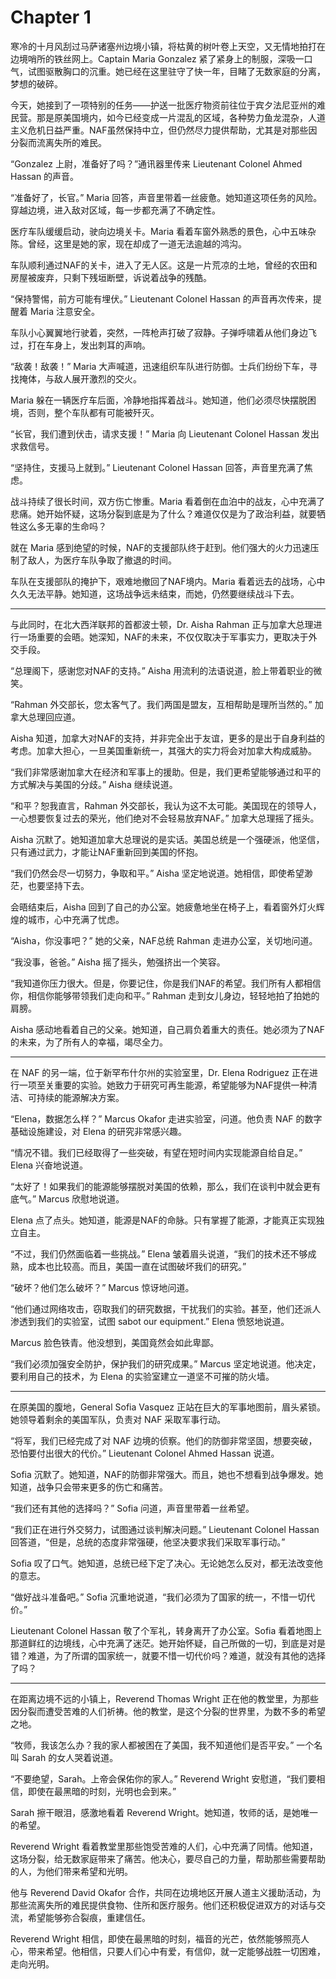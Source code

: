 # Chapter 1

寒冷的十月风刮过马萨诸塞州边境小镇，将枯黄的树叶卷上天空，又无情地拍打在边境哨所的铁丝网上。Captain Maria Gonzalez 紧了紧身上的制服，深吸一口气，试图驱散胸口的沉重。她已经在这里驻守了快一年，目睹了无数家庭的分离，梦想的破碎。

今天，她接到了一项特别的任务——护送一批医疗物资前往位于宾夕法尼亚州的难民营。那是原美国境内，如今已经变成一片混乱的区域，各种势力鱼龙混杂，人道主义危机日益严重。NAF虽然保持中立，但仍然尽力提供帮助，尤其是对那些因分裂而流离失所的难民。

“Gonzalez 上尉，准备好了吗？”通讯器里传来 Lieutenant Colonel Ahmed Hassan 的声音。

“准备好了，长官。” Maria 回答，声音里带着一丝疲惫。她知道这项任务的风险。穿越边境，进入敌对区域，每一步都充满了不确定性。

医疗车队缓缓启动，驶向边境关卡。Maria 看着车窗外熟悉的景色，心中五味杂陈。曾经，这里是她的家，现在却成了一道无法逾越的鸿沟。

车队顺利通过NAF的关卡，进入了无人区。这是一片荒凉的土地，曾经的农田和房屋被废弃，只剩下残垣断壁，诉说着战争的残酷。

“保持警惕，前方可能有埋伏。” Lieutenant Colonel Hassan 的声音再次传来，提醒着 Maria 注意安全。

车队小心翼翼地行驶着，突然，一阵枪声打破了寂静。子弹呼啸着从他们身边飞过，打在车身上，发出刺耳的声响。

“敌袭！敌袭！” Maria 大声喊道，迅速组织车队进行防御。士兵们纷纷下车，寻找掩体，与敌人展开激烈的交火。

Maria 躲在一辆医疗车后面，冷静地指挥着战斗。她知道，他们必须尽快摆脱困境，否则，整个车队都有可能被歼灭。

“长官，我们遭到伏击，请求支援！” Maria 向 Lieutenant Colonel Hassan 发出求救信号。

“坚持住，支援马上就到。” Lieutenant Colonel Hassan 回答，声音里充满了焦虑。

战斗持续了很长时间，双方伤亡惨重。Maria 看着倒在血泊中的战友，心中充满了悲痛。她开始怀疑，这场分裂到底是为了什么？难道仅仅是为了政治利益，就要牺牲这么多无辜的生命吗？

就在 Maria 感到绝望的时候，NAF的支援部队终于赶到。他们强大的火力迅速压制了敌人，为医疗车队争取了撤退的时间。

车队在支援部队的掩护下，艰难地撤回了NAF境内。Maria 看着远去的战场，心中久久无法平静。她知道，这场战争远未结束，而她，仍然要继续战斗下去。

***

与此同时，在北大西洋联邦的首都波士顿，Dr. Aisha Rahman 正与加拿大总理进行一场重要的会晤。她深知，NAF的未来，不仅仅取决于军事实力，更取决于外交手段。

“总理阁下，感谢您对NAF的支持。” Aisha 用流利的法语说道，脸上带着职业的微笑。

“Rahman 外交部长，您太客气了。我们两国是盟友，互相帮助是理所当然的。” 加拿大总理回应道。

Aisha 知道，加拿大对NAF的支持，并非完全出于友谊，更多的是出于自身利益的考虑。加拿大担心，一旦美国重新统一，其强大的实力将会对加拿大构成威胁。

“我们非常感谢加拿大在经济和军事上的援助。但是，我们更希望能够通过和平的方式解决与美国的分歧。” Aisha 继续说道。

“和平？恕我直言，Rahman 外交部长，我认为这不太可能。美国现在的领导人，一心想要恢复过去的荣光，他们绝对不会轻易放弃NAF。” 加拿大总理摇了摇头。

Aisha 沉默了。她知道加拿大总理说的是实话。美国总统是一个强硬派，他坚信，只有通过武力，才能让NAF重新回到美国的怀抱。

“我们仍然会尽一切努力，争取和平。” Aisha 坚定地说道。她相信，即使希望渺茫，也要坚持下去。

会晤结束后，Aisha 回到了自己的办公室。她疲惫地坐在椅子上，看着窗外灯火辉煌的城市，心中充满了忧虑。

“Aisha，你没事吧？” 她的父亲，NAF总统 Rahman 走进办公室，关切地问道。

“我没事，爸爸。” Aisha 摇了摇头，勉强挤出一个笑容。

“我知道你压力很大。但是，你要记住，你是我们NAF的希望。我们所有人都相信你，相信你能够带领我们走向和平。” Rahman 走到女儿身边，轻轻地拍了拍她的肩膀。

Aisha 感动地看着自己的父亲。她知道，自己肩负着重大的责任。她必须为了NAF的未来，为了所有人的幸福，竭尽全力。

***

在 NAF 的另一端，位于新罕布什尔州的实验室里，Dr. Elena Rodriguez 正在进行一项至关重要的实验。她致力于研究可再生能源，希望能够为NAF提供一种清洁、可持续的能源解决方案。

“Elena，数据怎么样？” Marcus Okafor 走进实验室，问道。他负责 NAF 的数字基础设施建设，对 Elena 的研究非常感兴趣。

“情况不错。我们已经取得了一些突破，有望在短时间内实现能源自给自足。” Elena 兴奋地说道。

“太好了！如果我们的能源能够摆脱对美国的依赖，那么，我们在谈判中就会更有底气。” Marcus 欣慰地说道。

Elena 点了点头。她知道，能源是NAF的命脉。只有掌握了能源，才能真正实现独立自主。

“不过，我们仍然面临着一些挑战。” Elena 皱着眉头说道，“我们的技术还不够成熟，成本也比较高。而且，美国一直在试图破坏我们的研究。”

“破坏？他们怎么破坏？” Marcus 惊讶地问道。

“他们通过网络攻击，窃取我们的研究数据，干扰我们的实验。甚至，他们还派人渗透到我们的实验室，试图 sabot our equipment.” Elena 愤怒地说道。

Marcus 脸色铁青。他没想到，美国竟然会如此卑鄙。

“我们必须加强安全防护，保护我们的研究成果。” Marcus 坚定地说道。他决定，要利用自己的技术，为 Elena 的实验室建立一道坚不可摧的防火墙。

***

在原美国的腹地，General Sofia Vasquez 正站在巨大的军事地图前，眉头紧锁。她领导着剩余的美国军队，负责对 NAF 采取军事行动。

“将军，我们已经完成了对 NAF 边境的侦察。他们的防御非常坚固，想要突破，恐怕要付出很大的代价。” Lieutenant Colonel Ahmed Hassan 说道。

Sofia 沉默了。她知道，NAF的防御非常强大。而且，她也不想看到战争爆发。她知道，战争只会带来更多的伤亡和痛苦。

“我们还有其他的选择吗？” Sofia 问道，声音里带着一丝希望。

“我们正在进行外交努力，试图通过谈判解决问题。” Lieutenant Colonel Hassan 回答道，“但是，总统的态度非常强硬，他坚决要求我们采取军事行动。”

Sofia 叹了口气。她知道，总统已经下定了决心。无论她怎么反对，都无法改变他的意志。

“做好战斗准备吧。” Sofia 沉重地说道，“我们必须为了国家的统一，不惜一切代价。”

Lieutenant Colonel Hassan 敬了个军礼，转身离开了办公室。Sofia 看着地图上那道鲜红的边境线，心中充满了迷茫。她开始怀疑，自己所做的一切，到底是对是错？难道，为了所谓的国家统一，就要不惜一切代价吗？难道，就没有其他的选择了吗？

***

在距离边境不远的小镇上，Reverend Thomas Wright 正在他的教堂里，为那些因分裂而遭受苦难的人们祈祷。他的教堂，是这个分裂的世界里，为数不多的希望之地。

“牧师，我该怎么办？我的家人都被困在了美国，我不知道他们是否平安。” 一个名叫 Sarah 的女人哭着说道。

“不要绝望，Sarah。上帝会保佑你的家人。” Reverend Wright 安慰道，“我们要相信，即使在最黑暗的时刻，光明也会到来。”

Sarah 擦干眼泪，感激地看着 Reverend Wright。她知道，牧师的话，是她唯一的希望。

Reverend Wright 看着教堂里那些饱受苦难的人们，心中充满了同情。他知道，这场分裂，给无数家庭带来了痛苦。他决心，要尽自己的力量，帮助那些需要帮助的人，为他们带来希望和光明。

他与 Reverend David Okafor 合作，共同在边境地区开展人道主义援助活动，为那些流离失所的难民提供食物、住所和医疗服务。他们还积极促进双方的对话与交流，希望能够弥合裂痕，重建信任。

Reverend Wright 相信，即使在最黑暗的时刻，福音的光芒，依然能够照亮人心，带来希望。他相信，只要人们心中有爱，有信仰，就一定能够战胜一切困难，走向光明。